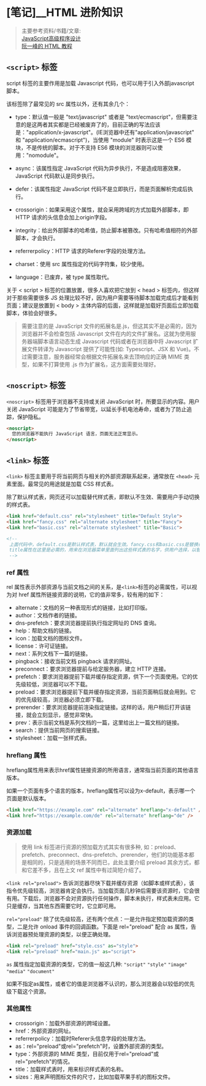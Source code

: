 # [笔记]__HTML 进阶知识

> 主要参考资料/书籍/文章:    
> [JavaScript高级程序设计](https://book.douban.com/subject/35175321/)  
> [阮一峰的 HTML 教程](https://wangdoc.com/html/)

## `<script>` 标签

script 标签的主要作用是加载 Javascript 代码，也可以用于引入外部javascript 脚本。  

该标签除了最常见的 src 属性以外，还有其余几个：

- type：默认值一般是 "text/javascript" 或者是 "text/ecmascript"，但需要注意的是这两者其实都是已经被废弃了的，目前正确的写法应该是："application/x-javascript"。(IE浏览器中还有"application/javascript" 和 "application/ecmascript")，当使用 "module" 时表示这是一个 ES6 模块，不是传统的脚本。对于不支持 ES6 模块的浏览器则可以使用："nomodule"。

- async：该属性指定 JavaScript 代码为异步执行，不是造成阻塞效果，JavaScript 代码默认是同步执行。

- defer：该属性指定 JavaScript 代码不是立即执行，而是页面解析完成后执行。

- crossorigin：如果采用这个属性，就会采用跨域的方式加载外部脚本，即 HTTP 请求的头信息会加上origin字段。

- integrity：给出外部脚本的哈希值，防止脚本被篡改。只有哈希值相符的外部脚本，才会执行。

- referrerpolicy：HTTP 请求的Referer字段的处理方法。

- charset：使用 src 属性指定的代码字符集，较少使用。

- language：已废弃，被 type 属性取代。

关于 < script > 标签的位置放置，很多人喜欢把它放到 < head > 标签内，但这样对于那些需要很多 JS 处理比较不好，因为用户需要等待脚本加载完成后才能看到页面；建议是放置到 < body > 主体内容的后面，这样就是加载好页面后立即加载脚本，体验会好很多。  

> 需要注意的是 JavaScript 文件的拓展名是.js，但这其实不是必需的，因为浏览器并不会检查包括 Javascript 文件在内的文件扩展名。这就为使用服务器端脚本语言动态生成 Javascript 代码或者在浏览器中将 Javascript 扩展文件转译为 Javascript 提供了可能性(如: Typescript、JSX 和 Vue)。不过需要注意，服务器经常会根据文件拓展名来去顶响应的正确 MIME 类型，如果不打算使用 .js 作为扩展名，这方面需要处理好。

## `<noscript>` 标签

`<noscript>` 标签用于浏览器不支持或关闭 JavaScript 时，所要显示的内容。用户关闭 JavaScript 可能是为了节省带宽，以延长手机电池寿命，或者为了防止追踪，保护隐私。

```html
<noscript>
  您的浏览器不能执行 JavaScript 语言，页面无法正常显示。
</noscript>
```

## `<link>` 标签

`<link>` 标签主要用于将当前网页与相关的外部资源联系起来，通常放在 `<head>` 元素里面。最常见的用途就是加载 CSS 样式表。  

除了默认样式表，网页还可以加载替代样式表，即默认不生效、需要用户手动切换的样式表。  

```html
<link href="default.css" rel="stylesheet" title="Default Style">
<link href="fancy.css" rel="alternate stylesheet" title="Fancy">
<link href="basic.css" rel="alternate stylesheet" title="Basic">

<!-- 
 上面代码中，default.css是默认样式表，默认就会生效。fancy.css和basic.css是替换样式表（rel="alternate stylesheet"），默认不生效。
 title属性在这里是必需的，用来在浏览器菜单里面列出这些样式表的名字，供用户选择，以替代默认样式表。   
 -->
```

### ref 属性

rel 属性表示外部资源与当前文档之间的关系，是`<link>`标签的必需属性，可以视为对 href 属性所链接资源的说明，它的值非常多，较有用的如下：

- alternate：文档的另一种表现形式的链接，比如打印版。
- author：文档作者的链接。
- dns-prefetch：要求浏览器提前执行指定网址的 DNS 查询。
- help：帮助文档的链接。
- icon：加载文档的图标文件。
- license：许可证链接。
- next：系列文档下一篇的链接。
- pingback：接收当前文档 pingback 请求的网址。
- preconnect：要求浏览器提前与给定服务器，建立 HTTP 连接。
- prefetch：要求浏览器提前下载并缓存指定资源，供下一个页面使用。它的优先级较低，浏览器可以不下载。
- preload：要求浏览器提前下载并缓存指定资源，当前页面稍后就会用到。它的优先级较高，浏览器必须立即下载。
- prerender：要求浏览器提前渲染指定链接。这样的话，用户稍后打开该链接，就会立刻显示，感觉非常快。
- prev：表示当前文档是系列文档的一篇，这里给出上一篇文档的链接。
- search：提供当前网页的搜索链接。
- stylesheet：加载一张样式表。

### hreflang 属性

hreflang属性用来表示href属性链接资源的所用语言，通常指当前页面的其他语言版本。  

如果一个页面有多个语言的版本，hreflang属性可以设为x-default，表示哪一个页面是默认版本。  

```html
<link href="https://example.com" rel="alternate" hreflang="x-default" />
<link href="https://example.com/de" rel="alternate" hreflang="de" />
```

### 资源加载

> 使用 link 标签进行资源的预加载方式其实有很多种, 如：preload、prefetch、preconnect、dns-prefetch、prerender，他们的功能基本都是相同的，只是适用的场景不同而已，此处主要介绍 preload 其余方式，都和它差不多，且在上文 ref 属性中有过简短介绍了。

`<link rel="preload">` 告诉浏览器尽快下载并缓存资源（如脚本或样式表），该指令优先级较高，浏览器肯定会执行。当加载页面几秒钟后需要该资源时，它会很有用。下载后，浏览器不会对资源执行任何操作，脚本未执行，样式表未应用。它只是缓存，当其他东西需要它时，它立即可用。

`rel="preload"` 除了优先级较高，还有两个优点：一是允许指定预加载资源的类型，二是允许 onload 事件的回调函数。下面是 rel="preload" 配合 as 属性，告诉浏览器预处理资源的类型，以便正确处理。

```html
<link rel="preload" href="style.css" as="style">
<link rel="preload" href="main.js" as="script">
```

`as` 属性指定加载资源的类型，它的值一般这几种: `"script"` `"style"` `"image"` `"media"` `"document"`  

如果不指定as属性，或者它的值是浏览器不认识的，那么浏览器会以较低的优先级下载这个资源。


### 其他属性

- crossorigin：加载外部资源的跨域设置。
- href：外部资源的网址。
- referrerpolicy：加载时Referer头信息字段的处理方法。
- as：rel="preload"或rel="prefetch"时，设置外部资源的类型。
- type：外部资源的 MIME 类型，目前仅用于rel="preload"或rel="prefetch"的情况。
- title：加载样式表时，用来标识样式表的名称。
- sizes：用来声明图标文件的尺寸，比如加载苹果手机的图标文件。
